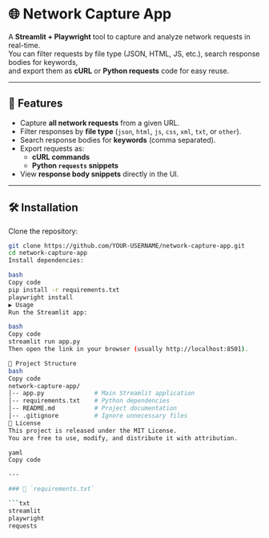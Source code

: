 # 🌐 Network Capture App

A **Streamlit + Playwright** tool to capture and analyze network requests in real-time.  
You can filter requests by file type (JSON, HTML, JS, etc.), search response bodies for keywords,  
and export them as **cURL** or **Python requests** code for easy reuse.

---

## 🚀 Features
- Capture **all network requests** from a given URL.
- Filter responses by **file type** (`json`, `html`, `js`, `css`, `xml`, `txt`, or `other`).
- Search response bodies for **keywords** (comma separated).
- Export requests as:
  - **cURL commands**
  - **Python `requests` snippets**
- View **response body snippets** directly in the UI.

---

## 🛠 Installation

Clone the repository:

```bash
git clone https://github.com/YOUR-USERNAME/network-capture-app.git
cd network-capture-app
Install dependencies:

bash
Copy code
pip install -r requirements.txt
playwright install
▶️ Usage
Run the Streamlit app:

bash
Copy code
streamlit run app.py
Then open the link in your browser (usually http://localhost:8501).

📂 Project Structure
bash
Copy code
network-capture-app/
│-- app.py              # Main Streamlit application
│-- requirements.txt    # Python dependencies
│-- README.md           # Project documentation
│-- .gitignore          # Ignore unnecessary files
📜 License
This project is released under the MIT License.
You are free to use, modify, and distribute it with attribution.

yaml
Copy code

---

### 📄 `requirements.txt`

```txt
streamlit
playwright
requests

